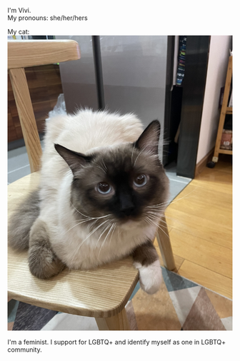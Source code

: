 I'm Vivi.  
My pronouns: she/her/hers

My cat: 
![傻蛋](https://github.com/gtb-2022-liu-yuwei/.github/blob/main/profile/IMG_2072.jpg)

I'm a feminist.
I support for LGBTQ+ and identify myself as one in LGBTQ+ community.
